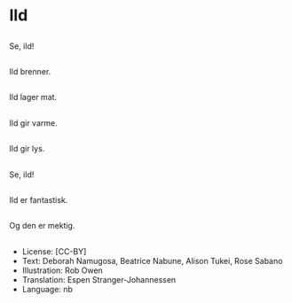 # Ild

##
Se, ild!

##
Ild brenner.

##
Ild lager mat.

##
Ild gir varme.

##
Ild gir lys.

##
Se, ild!

##
Ild er fantastisk.

##
Og den er mektig.

##
* License: [CC-BY]
* Text: Deborah Namugosa, Beatrice Nabune, Alison Tukei, Rose Sabano
* Illustration: Rob Owen
* Translation: Espen Stranger-Johannessen
* Language: nb
